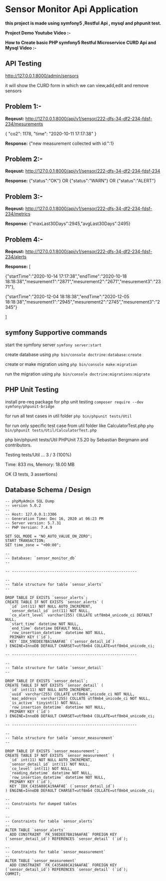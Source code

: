 # Sensor Monitor Api Application

**this project is made using symfony5 ,Restful Api , mysql and phpunit test.**

**Project Demo Youtube Video :-**


**How to Create basic PHP symfony5 Restful Microservice CURD Api and Mysql Video :-**



## API Testing
http://127.0.0.1:8000/admin/sensors

it will show the CURD form in which we can view,add,edit and remove sensors

## Problem 1:-
**Reqeust:**
http://127.0.0.1:8000/api/v1/sensor/222-dfs-34-df2-234-fdsf-234/mesurements

{
"co2": 1178,
"time": "2020-10-11 17:17:38"
}

**Response:**
{"new measurement collected with id:":1}

## Problem 2:-
**Reqeust:**
http://127.0.0.1:8000/api/v1/sensor/222-dfs-34-df2-234-fdsf-234

**Response:**
{"status":"OK"}
OR
{"status":"WARN"}
OR
{"status":"ALERT"}

## Problem 3:-
**Reqeust:**
http://127.0.0.1:8000/api/v1/sensor/222-dfs-34-df2-234-fdsf-234/metrics

**Response:**
{"maxLast30Days":2945,"avgLast30Days":2495}

## Problem 4:-
**Reqeust:**
http://127.0.0.1:8000/api/v1/sensor/222-dfs-34-df2-234-fdsf-234/alerts

**Response:**
[

{"startTime":"2020-10-14 17:17:38","endTime":"2020-10-18 18:18:38","mesurement1":"2871","mesurement2":"2671","mesurement3":"2371"},

{"startTime":"2020-12-04 18:18:38","endTime":"2020-12-05 18:18:38","mesurement1":"2945","mesurement2":"2745","mesurement3":"2345"}

]

## symfony Supportive commands

start the symfony server
```symfony server:start```

create database using
```php bin/console doctrine:database:create```

create or make migration using 
```php bin/console make:migration```

run the migration using 
```php bin/console doctrine:migrations:migrate```



## PHP Unit Testing

install pre-req package for php unit testing 
``` composer require --dev symfony/phpunit-bridge ```

for run all test cases in util folder
 ```php bin/phpunit tests/Util```
 
 for run only specific test case from util folder like CalculatorTest.php
 ```php bin/phpunit tests/Util/CalculatorTest.php```

php bin/phpunit tests/Util
PHPUnit 7.5.20 by Sebastian Bergmann and contributors.

Testing tests/Util
...                                                                 3 / 3 (100%)

Time: 833 ms, Memory: 18.00 MB

OK (3 tests, 3 assertions)


## Database Schema / Design

```
-- phpMyAdmin SQL Dump
-- version 5.0.2
--
-- Host: 127.0.0.1:3306
-- Generation Time: Dec 16, 2020 at 06:23 PM
-- Server version: 5.7.31
-- PHP Version: 7.4.9

SET SQL_MODE = "NO_AUTO_VALUE_ON_ZERO";
START TRANSACTION;
SET time_zone = "+00:00";

--
-- Database: `sensor_monitor_db`
--

-- --------------------------------------------------------

--
-- Table structure for table `sensor_alerts`
--

DROP TABLE IF EXISTS `sensor_alerts`;
CREATE TABLE IF NOT EXISTS `sensor_alerts` (
  `id` int(11) NOT NULL AUTO_INCREMENT,
  `sensor_detail_id` int(11) NOT NULL,
  `co_alert_level` varchar(255) COLLATE utf8mb4_unicode_ci DEFAULT NULL,
  `start_time` datetime NOT NULL,
  `end_time` datetime DEFAULT NULL,
  `row_insertion_datetime` datetime NOT NULL,
  PRIMARY KEY (`id`),
  KEY `IDX_59EDEE7BA19AAFAE` (`sensor_detail_id`)
) ENGINE=InnoDB DEFAULT CHARSET=utf8mb4 COLLATE=utf8mb4_unicode_ci;

-- --------------------------------------------------------

--
-- Table structure for table `sensor_detail`
--

DROP TABLE IF EXISTS `sensor_detail`;
CREATE TABLE IF NOT EXISTS `sensor_detail` (
  `id` int(11) NOT NULL AUTO_INCREMENT,
  `uuid` varchar(255) COLLATE utf8mb4_unicode_ci NOT NULL,
  `mac_address` varchar(255) COLLATE utf8mb4_unicode_ci NOT NULL,
  `is_active` tinyint(1) NOT NULL,
  `row_insertion_datetime` datetime NOT NULL,
  PRIMARY KEY (`id`)
) ENGINE=InnoDB DEFAULT CHARSET=utf8mb4 COLLATE=utf8mb4_unicode_ci;

-- --------------------------------------------------------

--
-- Table structure for table `sensor_measurement`
--

DROP TABLE IF EXISTS `sensor_measurement`;
CREATE TABLE IF NOT EXISTS `sensor_measurement` (
  `id` int(11) NOT NULL AUTO_INCREMENT,
  `sensor_detail_id` int(11) NOT NULL,
  `co_level` int(11) NOT NULL,
  `reading_datetime` datetime NOT NULL,
  `row_insertion_datetime` datetime NOT NULL,
  PRIMARY KEY (`id`),
  KEY `IDX_C435A88CA19AAFAE` (`sensor_detail_id`)
) ENGINE=InnoDB DEFAULT CHARSET=utf8mb4 COLLATE=utf8mb4_unicode_ci;

--
-- Constraints for dumped tables
--

--
-- Constraints for table `sensor_alerts`
--
ALTER TABLE `sensor_alerts`
  ADD CONSTRAINT `FK_59EDEE7BA19AAFAE` FOREIGN KEY (`sensor_detail_id`) REFERENCES `sensor_detail` (`id`);

--
-- Constraints for table `sensor_measurement`
--
ALTER TABLE `sensor_measurement`
  ADD CONSTRAINT `FK_C435A88CA19AAFAE` FOREIGN KEY (`sensor_detail_id`) REFERENCES `sensor_detail` (`id`);
COMMIT;
```
